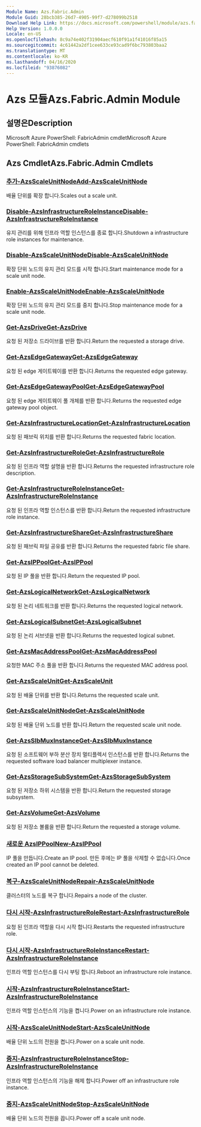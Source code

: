 ```yaml
---
Module Name: Azs.Fabric.Admin
Module Guid: 28bcb385-26d7-4905-99f7-d278099b2518
Download Help Link: https://docs.microsoft.com/powershell/module/azs.fabric.admin
Help Version: 1.0.0.0
Locale: en-US
ms.openlocfilehash: 8c9a74e402f31904aecf610f91a1f41016f85a15
ms.sourcegitcommit: 4c61442a2df1cee633ce93cad9f6bc793803baa2
ms.translationtype: MT
ms.contentlocale: ko-KR
ms.lasthandoff: 04/16/2020
ms.locfileid: "93876082"
---
```

# <span data-ttu-id="0c714-101">Azs 모듈</span><span class="sxs-lookup"><span data-stu-id="0c714-101">Azs.Fabric.Admin Module</span></span>
## <span data-ttu-id="0c714-102">설명은</span><span class="sxs-lookup"><span data-stu-id="0c714-102">Description</span></span>
<span data-ttu-id="0c714-103">Microsoft Azure PowerShell: FabricAdmin cmdlet</span><span class="sxs-lookup"><span data-stu-id="0c714-103">Microsoft Azure PowerShell: FabricAdmin cmdlets</span></span>

## <span data-ttu-id="0c714-104">Azs Cmdlet</span><span class="sxs-lookup"><span data-stu-id="0c714-104">Azs.Fabric.Admin Cmdlets</span></span>
### [<span data-ttu-id="0c714-105">추가-AzsScaleUnitNode</span><span class="sxs-lookup"><span data-stu-id="0c714-105">Add-AzsScaleUnitNode</span></span>](Add-AzsScaleUnitNode.md)
<span data-ttu-id="0c714-106">배율 단위를 확장 합니다.</span><span class="sxs-lookup"><span data-stu-id="0c714-106">Scales out a scale unit.</span></span>

### [<span data-ttu-id="0c714-107">Disable-AzsInfrastructureRoleInstance</span><span class="sxs-lookup"><span data-stu-id="0c714-107">Disable-AzsInfrastructureRoleInstance</span></span>](Disable-AzsInfrastructureRoleInstance.md)
<span data-ttu-id="0c714-108">유지 관리를 위해 인프라 역할 인스턴스를 종료 합니다.</span><span class="sxs-lookup"><span data-stu-id="0c714-108">Shutdown a infrastructure role instances for maintenance.</span></span>

### [<span data-ttu-id="0c714-109">Disable-AzsScaleUnitNode</span><span class="sxs-lookup"><span data-stu-id="0c714-109">Disable-AzsScaleUnitNode</span></span>](Disable-AzsScaleUnitNode.md)
<span data-ttu-id="0c714-110">확장 단위 노드의 유지 관리 모드를 시작 합니다.</span><span class="sxs-lookup"><span data-stu-id="0c714-110">Start maintenance mode for a scale unit node.</span></span>

### [<span data-ttu-id="0c714-111">Enable-AzsScaleUnitNode</span><span class="sxs-lookup"><span data-stu-id="0c714-111">Enable-AzsScaleUnitNode</span></span>](Enable-AzsScaleUnitNode.md)
<span data-ttu-id="0c714-112">확장 단위 노드의 유지 관리 모드를 중지 합니다.</span><span class="sxs-lookup"><span data-stu-id="0c714-112">Stop maintenance mode for a scale unit node.</span></span>

### [<span data-ttu-id="0c714-113">Get-AzsDrive</span><span class="sxs-lookup"><span data-stu-id="0c714-113">Get-AzsDrive</span></span>](Get-AzsDrive.md)
<span data-ttu-id="0c714-114">요청 된 저장소 드라이브를 반환 합니다.</span><span class="sxs-lookup"><span data-stu-id="0c714-114">Return the requested a storage drive.</span></span>

### [<span data-ttu-id="0c714-115">Get-AzsEdgeGateway</span><span class="sxs-lookup"><span data-stu-id="0c714-115">Get-AzsEdgeGateway</span></span>](Get-AzsEdgeGateway.md)
<span data-ttu-id="0c714-116">요청 된 edge 게이트웨이를 반환 합니다.</span><span class="sxs-lookup"><span data-stu-id="0c714-116">Returns the requested edge gateway.</span></span>

### [<span data-ttu-id="0c714-117">Get-AzsEdgeGatewayPool</span><span class="sxs-lookup"><span data-stu-id="0c714-117">Get-AzsEdgeGatewayPool</span></span>](Get-AzsEdgeGatewayPool.md)
<span data-ttu-id="0c714-118">요청 된 edge 게이트웨이 풀 개체를 반환 합니다.</span><span class="sxs-lookup"><span data-stu-id="0c714-118">Returns the requested edge gateway pool object.</span></span>

### [<span data-ttu-id="0c714-119">Get-AzsInfrastructureLocation</span><span class="sxs-lookup"><span data-stu-id="0c714-119">Get-AzsInfrastructureLocation</span></span>](Get-AzsInfrastructureLocation.md)
<span data-ttu-id="0c714-120">요청 된 패브릭 위치를 반환 합니다.</span><span class="sxs-lookup"><span data-stu-id="0c714-120">Returns the requested fabric location.</span></span>

### [<span data-ttu-id="0c714-121">Get-AzsInfrastructureRole</span><span class="sxs-lookup"><span data-stu-id="0c714-121">Get-AzsInfrastructureRole</span></span>](Get-AzsInfrastructureRole.md)
<span data-ttu-id="0c714-122">요청 된 인프라 역할 설명을 반환 합니다.</span><span class="sxs-lookup"><span data-stu-id="0c714-122">Returns the requested infrastructure role description.</span></span>

### [<span data-ttu-id="0c714-123">Get-AzsInfrastructureRoleInstance</span><span class="sxs-lookup"><span data-stu-id="0c714-123">Get-AzsInfrastructureRoleInstance</span></span>](Get-AzsInfrastructureRoleInstance.md)
<span data-ttu-id="0c714-124">요청 된 인프라 역할 인스턴스를 반환 합니다.</span><span class="sxs-lookup"><span data-stu-id="0c714-124">Return the requested infrastructure role instance.</span></span>

### [<span data-ttu-id="0c714-125">Get-AzsInfrastructureShare</span><span class="sxs-lookup"><span data-stu-id="0c714-125">Get-AzsInfrastructureShare</span></span>](Get-AzsInfrastructureShare.md)
<span data-ttu-id="0c714-126">요청 된 패브릭 파일 공유를 반환 합니다.</span><span class="sxs-lookup"><span data-stu-id="0c714-126">Returns the requested fabric file share.</span></span>

### [<span data-ttu-id="0c714-127">Get-AzsIPPool</span><span class="sxs-lookup"><span data-stu-id="0c714-127">Get-AzsIPPool</span></span>](Get-AzsIPPool.md)
<span data-ttu-id="0c714-128">요청 된 IP 풀을 반환 합니다.</span><span class="sxs-lookup"><span data-stu-id="0c714-128">Return the requested IP pool.</span></span>

### [<span data-ttu-id="0c714-129">Get-AzsLogicalNetwork</span><span class="sxs-lookup"><span data-stu-id="0c714-129">Get-AzsLogicalNetwork</span></span>](Get-AzsLogicalNetwork.md)
<span data-ttu-id="0c714-130">요청 된 논리 네트워크를 반환 합니다.</span><span class="sxs-lookup"><span data-stu-id="0c714-130">Returns the requested logical network.</span></span>

### [<span data-ttu-id="0c714-131">Get-AzsLogicalSubnet</span><span class="sxs-lookup"><span data-stu-id="0c714-131">Get-AzsLogicalSubnet</span></span>](Get-AzsLogicalSubnet.md)
<span data-ttu-id="0c714-132">요청 된 논리 서브넷을 반환 합니다.</span><span class="sxs-lookup"><span data-stu-id="0c714-132">Returns the requested logical subnet.</span></span>

### [<span data-ttu-id="0c714-133">Get-AzsMacAddressPool</span><span class="sxs-lookup"><span data-stu-id="0c714-133">Get-AzsMacAddressPool</span></span>](Get-AzsMacAddressPool.md)
<span data-ttu-id="0c714-134">요청한 MAC 주소 풀을 반환 합니다.</span><span class="sxs-lookup"><span data-stu-id="0c714-134">Returns the requested MAC address pool.</span></span>

### [<span data-ttu-id="0c714-135">Get-AzsScaleUnit</span><span class="sxs-lookup"><span data-stu-id="0c714-135">Get-AzsScaleUnit</span></span>](Get-AzsScaleUnit.md)
<span data-ttu-id="0c714-136">요청 된 배율 단위를 반환 합니다.</span><span class="sxs-lookup"><span data-stu-id="0c714-136">Returns the requested scale unit.</span></span>

### [<span data-ttu-id="0c714-137">Get-AzsScaleUnitNode</span><span class="sxs-lookup"><span data-stu-id="0c714-137">Get-AzsScaleUnitNode</span></span>](Get-AzsScaleUnitNode.md)
<span data-ttu-id="0c714-138">요청 된 배율 단위 노드를 반환 합니다.</span><span class="sxs-lookup"><span data-stu-id="0c714-138">Return the requested scale unit node.</span></span>

### [<span data-ttu-id="0c714-139">Get-AzsSlbMuxInstance</span><span class="sxs-lookup"><span data-stu-id="0c714-139">Get-AzsSlbMuxInstance</span></span>](Get-AzsSlbMuxInstance.md)
<span data-ttu-id="0c714-140">요청 된 소프트웨어 부하 분산 장치 멀티플렉서 인스턴스를 반환 합니다.</span><span class="sxs-lookup"><span data-stu-id="0c714-140">Returns the requested software load balancer multiplexer instance.</span></span>

### [<span data-ttu-id="0c714-141">Get-AzsStorageSubSystem</span><span class="sxs-lookup"><span data-stu-id="0c714-141">Get-AzsStorageSubSystem</span></span>](Get-AzsStorageSubSystem.md)
<span data-ttu-id="0c714-142">요청 된 저장소 하위 시스템을 반환 합니다.</span><span class="sxs-lookup"><span data-stu-id="0c714-142">Return the requested storage subsystem.</span></span>

### [<span data-ttu-id="0c714-143">Get-AzsVolume</span><span class="sxs-lookup"><span data-stu-id="0c714-143">Get-AzsVolume</span></span>](Get-AzsVolume.md)
<span data-ttu-id="0c714-144">요청 된 저장소 볼륨을 반환 합니다.</span><span class="sxs-lookup"><span data-stu-id="0c714-144">Return the requested a storage volume.</span></span>

### [<span data-ttu-id="0c714-145">새로운 AzsIPPool</span><span class="sxs-lookup"><span data-stu-id="0c714-145">New-AzsIPPool</span></span>](New-AzsIPPool.md)
<span data-ttu-id="0c714-146">IP 풀을 만듭니다.</span><span class="sxs-lookup"><span data-stu-id="0c714-146">Create an IP pool.</span></span>
<span data-ttu-id="0c714-147">만든 후에는 IP 풀을 삭제할 수 없습니다.</span><span class="sxs-lookup"><span data-stu-id="0c714-147">Once created an IP pool cannot be deleted.</span></span>

### [<span data-ttu-id="0c714-148">복구-AzsScaleUnitNode</span><span class="sxs-lookup"><span data-stu-id="0c714-148">Repair-AzsScaleUnitNode</span></span>](Repair-AzsScaleUnitNode.md)
<span data-ttu-id="0c714-149">클러스터의 노드를 복구 합니다.</span><span class="sxs-lookup"><span data-stu-id="0c714-149">Repairs a node of the cluster.</span></span>

### [<span data-ttu-id="0c714-150">다시 시작-AzsInfrastructureRole</span><span class="sxs-lookup"><span data-stu-id="0c714-150">Restart-AzsInfrastructureRole</span></span>](Restart-AzsInfrastructureRole.md)
<span data-ttu-id="0c714-151">요청 된 인프라 역할을 다시 시작 합니다.</span><span class="sxs-lookup"><span data-stu-id="0c714-151">Restarts the requested infrastructure role.</span></span>

### [<span data-ttu-id="0c714-152">다시 시작-AzsInfrastructureRoleInstance</span><span class="sxs-lookup"><span data-stu-id="0c714-152">Restart-AzsInfrastructureRoleInstance</span></span>](Restart-AzsInfrastructureRoleInstance.md)
<span data-ttu-id="0c714-153">인프라 역할 인스턴스를 다시 부팅 합니다.</span><span class="sxs-lookup"><span data-stu-id="0c714-153">Reboot an infrastructure role instance.</span></span>

### [<span data-ttu-id="0c714-154">시작-AzsInfrastructureRoleInstance</span><span class="sxs-lookup"><span data-stu-id="0c714-154">Start-AzsInfrastructureRoleInstance</span></span>](Start-AzsInfrastructureRoleInstance.md)
<span data-ttu-id="0c714-155">인프라 역할 인스턴스의 기능을 켭니다.</span><span class="sxs-lookup"><span data-stu-id="0c714-155">Power on an infrastructure role instance.</span></span>

### [<span data-ttu-id="0c714-156">시작-AzsScaleUnitNode</span><span class="sxs-lookup"><span data-stu-id="0c714-156">Start-AzsScaleUnitNode</span></span>](Start-AzsScaleUnitNode.md)
<span data-ttu-id="0c714-157">배율 단위 노드의 전원을 켭니다.</span><span class="sxs-lookup"><span data-stu-id="0c714-157">Power on a scale unit node.</span></span>

### [<span data-ttu-id="0c714-158">중지-AzsInfrastructureRoleInstance</span><span class="sxs-lookup"><span data-stu-id="0c714-158">Stop-AzsInfrastructureRoleInstance</span></span>](Stop-AzsInfrastructureRoleInstance.md)
<span data-ttu-id="0c714-159">인프라 역할 인스턴스의 기능을 해제 합니다.</span><span class="sxs-lookup"><span data-stu-id="0c714-159">Power off an infrastructure role instance.</span></span>

### [<span data-ttu-id="0c714-160">중지-AzsScaleUnitNode</span><span class="sxs-lookup"><span data-stu-id="0c714-160">Stop-AzsScaleUnitNode</span></span>](Stop-AzsScaleUnitNode.md)
<span data-ttu-id="0c714-161">배율 단위 노드의 전원을 끕니다.</span><span class="sxs-lookup"><span data-stu-id="0c714-161">Power off a scale unit node.</span></span>

